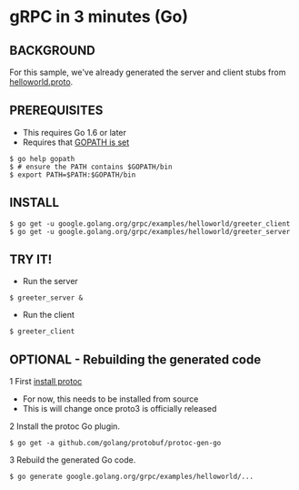 gRPC in 3 minutes (Go)
======================

BACKGROUND
-------------
For this sample, we've already generated the server and client stubs from [helloworld.proto](helloworld/helloworld/helloworld.proto).

PREREQUISITES
-------------

- This requires Go 1.6 or later
- Requires that [GOPATH is set](https://golang.org/doc/code.html#GOPATH)

```
$ go help gopath
$ # ensure the PATH contains $GOPATH/bin
$ export PATH=$PATH:$GOPATH/bin
```

INSTALL
-------

```
$ go get -u google.golang.org/grpc/examples/helloworld/greeter_client
$ go get -u google.golang.org/grpc/examples/helloworld/greeter_server
```

TRY IT!
-------

- Run the server

```
$ greeter_server &
```

- Run the client

```
$ greeter_client
```

OPTIONAL - Rebuilding the generated code
----------------------------------------

1 First [install protoc](https://github.com/google/protobuf/blob/master/README.md)
  - For now, this needs to be installed from source
  - This is will change once proto3 is officially released

2 Install the protoc Go plugin.

```
$ go get -a github.com/golang/protobuf/protoc-gen-go
```

3 Rebuild the generated Go code.

```
$ go generate google.golang.org/grpc/examples/helloworld/...
```
